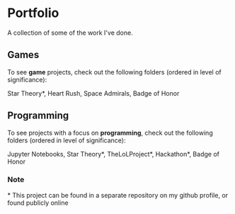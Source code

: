 # Portfolio
A collection of some of the work I've done. 

## Games
To see **game** projects, check out the following folders (ordered in level of significance):

Star Theory*, Heart Rush, Space Admirals, Badge of Honor

## Programming
To see projects with a focus on **programming**, check out the following folders (ordered in level of significance):

Jupyter Notebooks, Star Theory*, TheLoLProject*, Hackathon*, Badge of Honor


### Note
\* This project can be found in a separate repository on my github profile, or found publicly online
